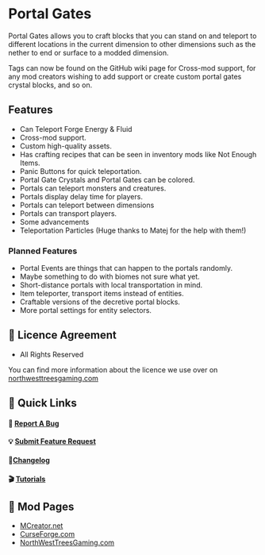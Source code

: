 # Portal Gates
Portal Gates allows you to craft blocks that you can stand on and teleport to different locations in the current dimension to other dimensions such as the nether to end or surface to a modded dimension.  
  
Tags can now be found on the GitHub wiki page for Cross-mod support, for any mod creators wishing to add support or create custom portal gates crystal blocks, and so on.

## Features
- Can Teleport Forge Energy & Fluid
- Cross-mod support.
- Custom high-quality assets.
- Has crafting recipes that can be seen in inventory mods like Not Enough Items.
- Panic Buttons for quick teleportation.
- Portal Gate Crystals and Portal Gates can be colored.
- Portals can teleport monsters and creatures.
- Portals display delay time for players.
- Portals can teleport between dimensions
- Portals can transport players.
- Some advancements
- Teleportation Particles (Huge thanks to Matej for the help with them!)

### Planned Features
- Portal Events are things that can happen to the portals randomly.
- Maybe something to do with biomes not sure what yet.
- Short-distance portals with local transportation in mind.
- Item teleporter, transport items instead of entities.
- Craftable versions of the decretive portal blocks.
- More portal settings for entity selectors.

## 🚨 Licence Agreement
- All Rights Reserved

You can find more information about the licence we use over on [northwesttreesgaming.com](https://www.northwesttreesgaming.com/mods-portal-gates)

## 🔗 Quick Links
#### 🐞 [Report A Bug](https://github.com/northwesttrees-gaming/PortalGates/issues/new?assignees=&labels=Bug&template=bug-report.yml)
#### 💡 [Submit Feature Request](https://github.com/northwesttrees-gaming/PortalGates/issues/new?assignees=&labels=Feature&template=feature_requests.yml)
#### 📝[Changelog](https://github.com/northwesttrees-gaming/PortalGates/wiki/Changelog)
#### 🎬 [Tutorials](https://github.com/northwesttrees-gaming/PortalGates/wiki/Tutorials)

## 🔗 Mod Pages
* [MCreator.net](https://mcreator.net/modification/89837/portal-gates)
* [CurseForge.com](https://www.curseforge.com/minecraft/mc-mods/portal-gates)
* [NorthWestTreesGaming.com](https://www.northwesttreesgaming.com/mods-portal-gates)
